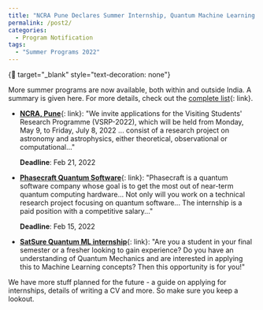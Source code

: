 ```yaml
---
title: "NCRA Pune Declares Summer Internship, Quantum Machine Learning Opportunities in SatSure"
permalink: /post2/
categories:
  - Program Notification
tags:
  - "Summer Programs 2022"
---
```


{:link: target="_blank" style="text-decoration: none"}

More summer programs are now available, both within and outside India. A summary is given here. For more details, check out the [complete list](/summer/){: link}. 

- 	[**NCRA, Pune**](https://bit.ly/3G1ylXw){: link}: "We invite applications for the Visiting Students' Research Programme (VSRP-2022), which will be held from Monday, May 9, to Friday, July 8, 2022 ... consist of a research project on astronomy and astrophysics, either theoretical, observational or computational..."

	**Deadline**: Feb 21, 2022

- [**Phasecraft Quantum Software**](https://bit.ly/3Hf9dxG){: link}: "Phasecraft is a quantum software company whose goal is to get the most out of near-term quantum computing hardware... Not only will you work on a technical research project focusing on quantum software... The internship is a paid position with a competitive salary..."

	**Deadline**: Feb 15, 2022

- [**SatSure Quantum ML internship**](https://bit.ly/3r3neJa){: link}: "Are you a student in your final semester or a fresher looking to gain experience? Do you have an understanding of Quantum Mechanics and are interested in applying this to Machine Learning concepts? Then this opportunity is for you!"

We have more stuff planned for the future - a guide on applying for internships, details of writing a CV and more. So make sure you keep a lookout.
